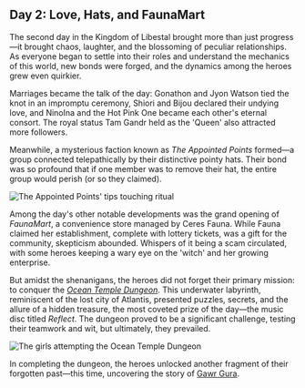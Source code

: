 ## Day 2: Love, Hats, and FaunaMart

The second day in the Kingdom of Libestal brought more than just progress—it brought chaos, laughter, and the blossoming of peculiar relationships. As everyone began to settle into their roles and understand the mechanics of this world, new bonds were forged, and the dynamics among the heroes grew even quirkier.

Marriages became the talk of the day: Gonathon and Jyon Watson tied the knot in an impromptu ceremony, Shiori and Bijou declared their undying love, and NinoIna and the Hot Pink One became each other's eternal consort. The royal status Tam Gandr held as the 'Queen' also attracted more followers.

Meanwhile, a mysterious faction known as _The Appointed Points_ formed—a group connected telepathically by their distinctive pointy hats. Their bond was so profound that if one member was to remove their hat, the entire group would perish (or so they claimed).

![The Appointed Points' tips touching ritual](images-opt/touchingtips.webp)

Among the day's other notable developments was the grand opening of _FaunaMart_, a convenience store managed by Ceres Fauna. While Fauna claimed her establishment, complete with lottery tickets, was a gift for the community, skepticism abounded. Whispers of it being a scam circulated, with some heroes keeping a wary eye on the 'witch' and her growing enterprise.

But amidst the shenanigans, the heroes did not forget their primary mission: to conquer the [_Ocean Temple Dungeon_](https://x.com/hololive_En/status/1830425412440404160). This underwater labyrinth, reminiscent of the lost city of Atlantis, presented puzzles, secrets, and the allure of a hidden treasure, the most coveted prize of the day—the music disc titled _Reflect_. The dungeon proved to be a significant challenge, testing their teamwork and wit, but ultimately, they prevailed.

![The girls attempting the Ocean Temple Dungeon](images-opt/oceantemple.webp)

In completing the dungeon, the heroes unlocked another fragment of their forgotten past—this time, uncovering the story of [Gawr Gura](https://www.youtube.com/watch?v=SDnRHwpnIH4).